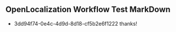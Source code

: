 ## OpenLocalization Workflow Test MarkDown
* 3dd94f74-0e4c-4d9d-8d18-cf5b2e6f1222 thanks!

<!--HONumber=Sep16_HO1-->


